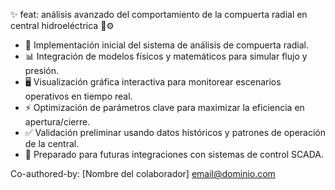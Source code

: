 ✨ feat: análisis avanzado del comportamiento de la compuerta radial en central hidroeléctrica 🌊⚙️

- 🚀 Implementación inicial del sistema de análisis de compuerta radial.
- 📊 Integración de modelos físicos y matemáticos para simular flujo y presión.
- 🖥️ Visualización gráfica interactiva para monitorear escenarios operativos en tiempo real.
- ⚡ Optimización de parámetros clave para maximizar la eficiencia en apertura/cierre.
- ✅ Validación preliminar usando datos históricos y patrones de operación de la central.
- 🔧 Preparado para futuras integraciones con sistemas de control SCADA.

Co-authored-by: [Nombre del colaborador] <email@dominio.com>
